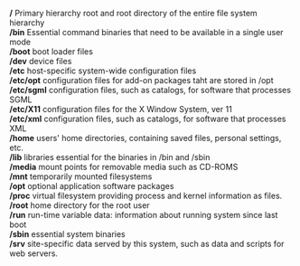 **/** Primary hierarchy root and root directory of the entire file system hierarchy     
**/bin** Essential command binaries that need to be available in a single user mode      
**/boot** boot loader files     
**/dev** device files     
**/etc** host-specific system-wide configuration files     
**/etc/opt** configuration files for add-on packages taht are stored in /opt      
**/etc/sgml** configuration files, such as catalogs, for software that processes SGML      
**/etc/X11** configuration files for the X Window System, ver 11        
**/etc/xml** configuration files, such as catalogs, for software that processes XML      
**/home** users' home directories, containing saved files, personal settings, etc.      
**/lib** libraries essential for the binaries in /bin and /sbin      
**/media** mount points for removable media such as CD-ROMS  
**/mnt** temporarily mounted filesystems      
**/opt** optional application software packages   
**/proc** virtual filesystem providing process and kernel information as files.   
**/root** home directory for the root user    
**/run** run-time variable data: information about running system since last boot   
**/sbin** essential system binaries   
**/srv** site-specific data served by this system, such as data and scripts for web servers.   



